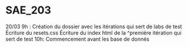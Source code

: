 # SAE_203

20/03
9h :
Création du dossier avec les itérations qui sert de labs de test
Écriture du resets.css
Écriture du index html de la ^premiére itération qui sert de test
10h:
Commencement avant les base de donnés
